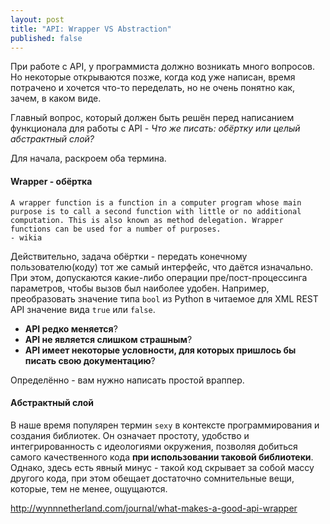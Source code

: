 ```yaml
---
layout: post
title: "API: Wrapper VS Abstraction"
published: false
---
```


При работе с API, у программиста должно возникать много вопросов. Но некоторые открываются позже, когда код уже написан, время потрачено и хочется что-то переделать, но не очень понятно как, зачем, в каком виде.

Главный вопрос, который должен быть решён перед написанием функционала для работы с API - *Что же писать: обёртку или целый абстрактный слой?*

Для начала, раскроем оба термина.

<!-- more -->

#### Wrapper - обёртка

    A wrapper function is a function in a computer program whose main purpose is to call a second function with little or no additional computation. This is also known as method delegation. Wrapper functions can be used for a number of purposes.
    - wikia

Действительно, задача обёртки - передать конечному пользователю(коду) тот же самый интерфейс, что даётся изначально. При этом, допускаются какие-либо операции пре/пост-процессинга параметров, чтобы вызов был наиболее удобен.
Например, преобразовать значение типа `bool` из Python в читаемое для XML REST API значение вида `true` или `false`.

* **API редко меняется**?
* **API не является слишком страшным**?
* **API имеет некоторые условности, для которых пришлось бы писать свою документацию**?

Определённо - вам нужно написать простой враппер.

#### Абстрактный слой
В наше время популярен термин `sexy` в контексте программирования и создания библиотек. Он означает простоту, удобство и интегрированность с идеологиями окружения, позволяя добиться самого качественного кода **при использовании таковой библиотеки**.
Однако, здесь есть явный минус - такой код скрывает за собой массу другого кода, при этом обещает достаточно сомнительные вещи, которые, тем не менее, ощущаются. 


http://wynnnetherland.com/journal/what-makes-a-good-api-wrapper